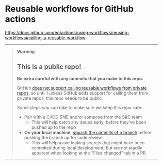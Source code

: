 # Reusable workflows for GitHub actions

https://docs.github.com/en/actions/using-workflows/reusing-workflows#calling-a-reusable-workflow

---

> **Warning**
> 
> ## This is a public repo!
>
> **Be extra careful with any commits that you make to this repo.**
>
> GitHub [does not support calling reusable workflows from private repos](https://docs.github.com/en/actions/using-workflows/reusing-workflows#limitations), so until / unless GitHub adds support for calling them from private repos, this repo needs to be public.
>
> Some steps you can take to make sure we keep this repo safe:
>
> - Pair with a CI/CD SME and/or someone from the S&C team
>   - This will help catch any issues early, before they've been pushed up to the repo
> - **On your local machine**, [squash the commits of a branch](https://stackoverflow.com/questions/6934752/combining-multiple-commits-before-pushing-in-git) before pushing the branch up for code review
>   - This will help avoid leaking secrets that might have been commited during local development, but are not readily apparent when looking at the "Files changed" tab in a PR

---
